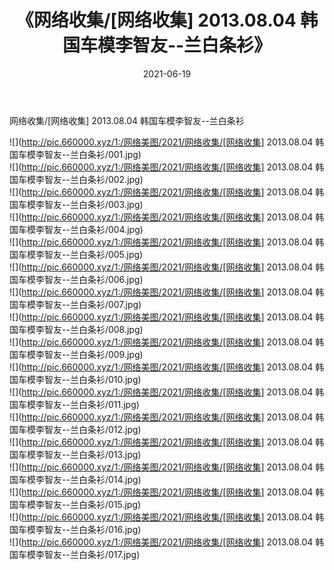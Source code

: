 ﻿---
layout: post
title:  《网络收集/[网络收集] 2013.08.04 韩国车模李智友--兰白条衫》
date:   2021-06-19
img: http://pic.660000.xyz/1:/网络美图/2021/网络收集/[网络收集] 2013.08.04 韩国车模李智友--兰白条衫/000.jpg
categories: [美女, 清纯, 唯美]
---

网络收集/[网络收集] 2013.08.04 韩国车模李智友--兰白条衫

 ![](http://pic.660000.xyz/1:/网络美图/2021/网络收集/[网络收集] 2013.08.04 韩国车模李智友--兰白条衫/001.jpg) <br>![](http://pic.660000.xyz/1:/网络美图/2021/网络收集/[网络收集] 2013.08.04 韩国车模李智友--兰白条衫/002.jpg) <br>![](http://pic.660000.xyz/1:/网络美图/2021/网络收集/[网络收集] 2013.08.04 韩国车模李智友--兰白条衫/003.jpg) <br>![](http://pic.660000.xyz/1:/网络美图/2021/网络收集/[网络收集] 2013.08.04 韩国车模李智友--兰白条衫/004.jpg) <br>![](http://pic.660000.xyz/1:/网络美图/2021/网络收集/[网络收集] 2013.08.04 韩国车模李智友--兰白条衫/005.jpg) <br>![](http://pic.660000.xyz/1:/网络美图/2021/网络收集/[网络收集] 2013.08.04 韩国车模李智友--兰白条衫/006.jpg) <br>![](http://pic.660000.xyz/1:/网络美图/2021/网络收集/[网络收集] 2013.08.04 韩国车模李智友--兰白条衫/007.jpg) <br>![](http://pic.660000.xyz/1:/网络美图/2021/网络收集/[网络收集] 2013.08.04 韩国车模李智友--兰白条衫/008.jpg) <br>![](http://pic.660000.xyz/1:/网络美图/2021/网络收集/[网络收集] 2013.08.04 韩国车模李智友--兰白条衫/009.jpg) <br>![](http://pic.660000.xyz/1:/网络美图/2021/网络收集/[网络收集] 2013.08.04 韩国车模李智友--兰白条衫/010.jpg) <br>![](http://pic.660000.xyz/1:/网络美图/2021/网络收集/[网络收集] 2013.08.04 韩国车模李智友--兰白条衫/011.jpg) <br>![](http://pic.660000.xyz/1:/网络美图/2021/网络收集/[网络收集] 2013.08.04 韩国车模李智友--兰白条衫/012.jpg) <br>![](http://pic.660000.xyz/1:/网络美图/2021/网络收集/[网络收集] 2013.08.04 韩国车模李智友--兰白条衫/013.jpg) <br>![](http://pic.660000.xyz/1:/网络美图/2021/网络收集/[网络收集] 2013.08.04 韩国车模李智友--兰白条衫/014.jpg) <br>![](http://pic.660000.xyz/1:/网络美图/2021/网络收集/[网络收集] 2013.08.04 韩国车模李智友--兰白条衫/015.jpg) <br>![](http://pic.660000.xyz/1:/网络美图/2021/网络收集/[网络收集] 2013.08.04 韩国车模李智友--兰白条衫/016.jpg) <br>![](http://pic.660000.xyz/1:/网络美图/2021/网络收集/[网络收集] 2013.08.04 韩国车模李智友--兰白条衫/017.jpg) <br>